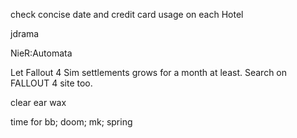 check concise date and credit card usage on each Hotel

jdrama

NieR:Automata

Let Fallout 4 Sim settlements grows for a month at least. Search on FALLOUT 4 site too.

clear ear wax

time for 
bb;
doom;
mk; spring																															
																																		
																																		
																																		
